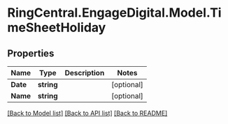 # RingCentral.EngageDigital.Model.TimeSheetHoliday
## Properties

Name | Type | Description | Notes
------------ | ------------- | ------------- | -------------
**Date** | **string** |  | [optional] 
**Name** | **string** |  | [optional] 

[[Back to Model list]](../README.md#documentation-for-models) [[Back to API list]](../README.md#documentation-for-api-endpoints) [[Back to README]](../README.md)

